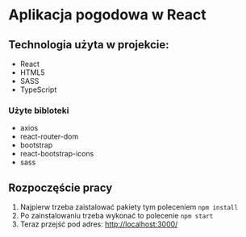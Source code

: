# Aplikacja pogodowa w React

## Technologia użyta w projekcie:

- React
- HTML5
- SASS
- TypeScript

### Użyte bibloteki

- axios
- react-router-dom
- bootstrap
- react-bootstrap-icons
- sass

## Rozpoczęście pracy
1. Najpierw trzeba zaistalować pakiety tym poleceniem `npm install`
2. Po zainstalowaniu trzeba wykonać to polecenie `npm start`
3. Teraz przejść pod adres: [http://localhost:3000/](http://localhost:3000/)

